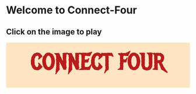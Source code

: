 # Welcome to Connect-Four

## Click on the image to play

[![game](/ss.png)](https://qwerty-123456-ui.github.io/connect-four/)

